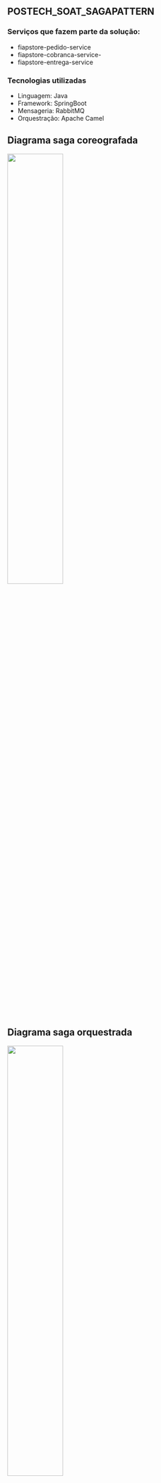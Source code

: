 ## POSTECH_SOAT_SAGAPATTERN

### Serviços que fazem parte da solução:
* fiapstore-pedido-service
* fiapstore-cobranca-service-
* fiapstore-entrega-service

### Tecnologias utilizadas
* Linguagem: Java
* Framework: SpringBoot
* Mensageria: RabbitMQ
* Orquestração: Apache Camel

## Diagrama saga coreografada
<img src="https://github.com/eumagnun/fiap-store-pedido-service/blob/documentacao/apoio-padr%C3%A3o-saga-demo-coreografia.jpg?raw=true" width="50%" >

## Diagrama saga orquestrada
<img src="https://github.com/eumagnun/fiap-store-pedido-service/blob/documentacao/apoio-padr%C3%A3o-saga-demo-orquestraca%C3%A7%C3%A3o.jpg?raw=true" width="50%" >


Subindo o RabbitMQ
````
docker run -it --rm --name rabbitmq -p 5672:5672 -p 15672:15672 rabbitmq:3.12-management
````

Acessando o console do RabbitMQ
````
admin: http://localhost:15672/
user: guest
pass: guest
````

